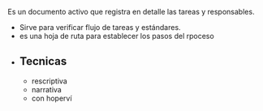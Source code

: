 Es un documento activo que registra en detalle las tareas y responsables.
- Sirve para verificar flujo de tareas y estándares.
- es una hoja de ruta para establecer los pasos del rpoceso
- ## Tecnicas
	- rescriptiva
	- narrativa
	- con hoperví